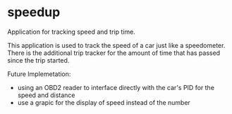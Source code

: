 # speedup
Application for tracking speed and trip time.

This application is used to track the speed of a car just like a speedometer. 
There is the additional trip tracker for the amount of time that has passed since the trip started.

Future Implemetation:
 * using an OBD2 reader to interface directly with the car's PID for the speed and distance
 * use a grapic for the display of speed instead of the number
